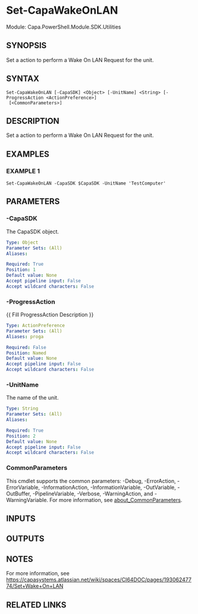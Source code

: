 # Set-CapaWakeOnLAN

Module: Capa.PowerShell.Module.SDK.Utilities

## SYNOPSIS
Set a action to perform a Wake On LAN Request for the unit.

## SYNTAX

```
Set-CapaWakeOnLAN [-CapaSDK] <Object> [-UnitName] <String> [-ProgressAction <ActionPreference>]
 [<CommonParameters>]
```

## DESCRIPTION
Set a action to perform a Wake On LAN Request for the unit.

## EXAMPLES

### EXAMPLE 1
```
Set-CapaWakeOnLAN -CapaSDK $CapaSDK -UnitName 'TestComputer'
```

## PARAMETERS

### -CapaSDK
The CapaSDK object.

```yaml
Type: Object
Parameter Sets: (All)
Aliases:

Required: True
Position: 1
Default value: None
Accept pipeline input: False
Accept wildcard characters: False
```

### -ProgressAction
{{ Fill ProgressAction Description }}

```yaml
Type: ActionPreference
Parameter Sets: (All)
Aliases: proga

Required: False
Position: Named
Default value: None
Accept pipeline input: False
Accept wildcard characters: False
```

### -UnitName
The name of the unit.

```yaml
Type: String
Parameter Sets: (All)
Aliases:

Required: True
Position: 2
Default value: None
Accept pipeline input: False
Accept wildcard characters: False
```

### CommonParameters
This cmdlet supports the common parameters: -Debug, -ErrorAction, -ErrorVariable, -InformationAction, -InformationVariable, -OutVariable, -OutBuffer, -PipelineVariable, -Verbose, -WarningAction, and -WarningVariable. For more information, see [about_CommonParameters](http://go.microsoft.com/fwlink/?LinkID=113216).

## INPUTS

## OUTPUTS

## NOTES
For more information, see https://capasystems.atlassian.net/wiki/spaces/CI64DOC/pages/19306247774/Set+Wake+On+LAN

## RELATED LINKS
